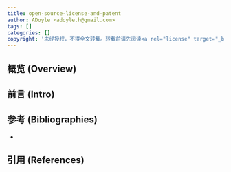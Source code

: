 ```yaml
---
title: open-source-license-and-patent
author: ADoyle <adoyle.h@gmail.com>
tags: []
categories: []
copyright: '未经授权，不得全文转载。转载前请先阅读<a rel="license" target="_blank" href="//adoyle.me/blog/copyright.html">本站版权声明</a>'
---
```


## 概览 (Overview)
## 前言 (Intro)


<!-- more -->



## 参考 (Bibliographies)
- [][B1]

## 引用 (References)
[^1]: [][R1]


<!-- 以下是相关链接 -->

[R1]: <url> "备注"

[B1]: <url> "备注"


